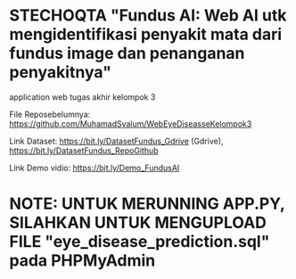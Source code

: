 # STECHOQTA "Fundus AI: Web AI utk mengidentifikasi penyakit mata dari fundus image dan penanganan penyakitnya"
application web tugas akhir kelompok 3 

File Reposebelumnya: https://github.com/MuhamadSyalum/WebEyeDiseasseKelompok3 

Link Dataset:  https://bit.ly/DatasetFundus_Gdrive (Gdrive),  https://bit.ly/DatasetFundus_RepoGithub

Link Demo vidio: https://bit.ly/Demo_FundusAI

# NOTE: UNTUK MERUNNING APP.PY, SILAHKAN UNTUK MENGUPLOAD FILE "eye_disease_prediction.sql" pada PHPMyAdmin 
